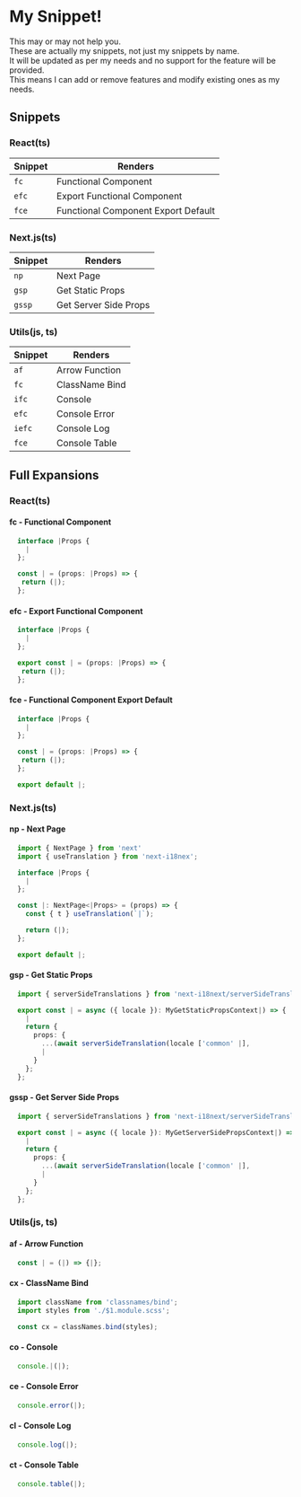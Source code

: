 # My Snippet!

This may or may not help you.\
These are actually my snippets, not just my snippets by name.\
It will be updated as per my needs and no support for the feature will be provided.\
This means I can add or remove features and modify existing ones as my needs.

## Snippets
### React(ts)
| Snippet | Renders                                          |
| ------- | ------------------------------------------------ |
| `fc`    | Functional Component                             |
| `efc`   | Export Functional Component                      |
| `fce`   | Functional Component Export Default              |

### Next.js(ts)
| Snippet | Renders                                          |
| ------- | ------------------------------------------------ |
| `np`    | Next Page                                        |
| `gsp`   | Get Static Props                                 |
| `gssp`  | Get Server Side Props                            |

### Utils(js, ts)
| Snippet | Renders                                          |
| ------- | ------------------------------------------------ |
| `af`    | Arrow Function                                   |
| `fc`    | ClassName Bind                                   |
| `ifc`   | Console                                          |
| `efc`   | Console Error                                    |
| `iefc`  | Console Log                                      |
| `fce`   | Console Table                                    |


## Full Expansions

### React(ts)
#### fc - Functional Component

```typescript
  interface |Props {
    |
  };

  const | = (props: |Props) => {
   return (|);
  };
```

#### efc - Export Functional Component

```typescript
  interface |Props {
    |
  };

  export const | = (props: |Props) => {
   return (|);
  };
```

#### fce - Functional Component Export Default

```typescript
  interface |Props {
    |
  };

  const | = (props: |Props) => {
   return (|);
  };

  export default |;
```

### Next.js(ts)

#### np - Next Page

```typescript
  import { NextPage } from 'next'
  import { useTranslation } from 'next-i18nex';

  interface |Props {
    |
  };

  const |: NextPage<|Props> = (props) => {
    const { t } useTranslation(`|`);

    return (|);
  };

  export default |;
```

#### gsp - Get Static Props

```typescript
  import { serverSideTranslations } from 'next-i18next/serverSideTranslations';

  export const | = async ({ locale }): MyGetStaticPropsContext|) => {
    |
    return {
      props: {
        ...(await serverSideTranslation(locale ['common' |],
        |
      }
    };
  };
```

#### gssp - Get Server Side Props

```typescript
  import { serverSideTranslations } from 'next-i18next/serverSideTranslations';

  export const | = async ({ locale }): MyGetServerSidePropsContext|) => {
    |
    return {
      props: {
        ...(await serverSideTranslation(locale ['common' |],
        |
      }
    };
  };
```

### Utils(js, ts)

#### af - Arrow Function

```javascript
  const | = (|) => {|};
```

#### cx - ClassName Bind

```javascript
  import className from 'classnames/bind';
  import styles from './$1.module.scss';

  const cx = classNames.bind(styles);
```

#### co - Console

```javascript
  console.|(|);
```

#### ce - Console Error

```javascript
  console.error(|);
```

#### cl - Console Log

```javascript
  console.log(|);
```

#### ct - Console Table

```javascript
  console.table(|);
```
